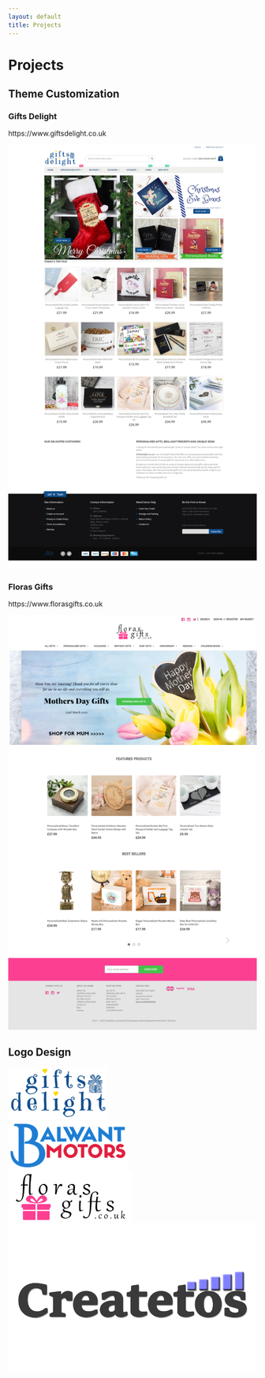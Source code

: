 ```yaml
---
layout: default
title: Projects
---
```


<div class="container">
    <h1>Projects</h1>
    <div class="work">
        <h2 class="text-center">Theme Customization</h2>
        <div class="section">
            <div class="themes">
                <h3 class="text-center">Gifts Delight</h3>
                <p class="text-center">https://www.giftsdelight.co.uk</p>
                <img src="assets/images/giftsdelight.png">
            </div>
            <div class="themes">
                <h3 class="text-center">Floras Gifts</h3>
                <p class="text-center">https://www.florasgifts.co.uk</p>
                <img src="assets/images/florasgifts.png">
            </div>
        </div>
        <h2 class="text-center">Logo Design</h2>
        <div class="section">
            <div class="logo">
                <img src="assets/images/gdlogo.png">
            </div>
            <div class="logo">
                <img src="assets/images/bmlogo.png">
            </div>
            <div class="logo">
                <img src="assets/images/fglogo.png">
            </div>
            <div class="logo">
                <img src="assets/images/createtoslogo.png">
            </div>
        </div>
    </div>
</div>